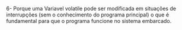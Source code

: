 6- Porque uma Variavel volatile pode ser modificada em situações de interrupções (sem o conhecimento do programa principal) o que é fundamental para que o programa funcione no sistema embarcado.
